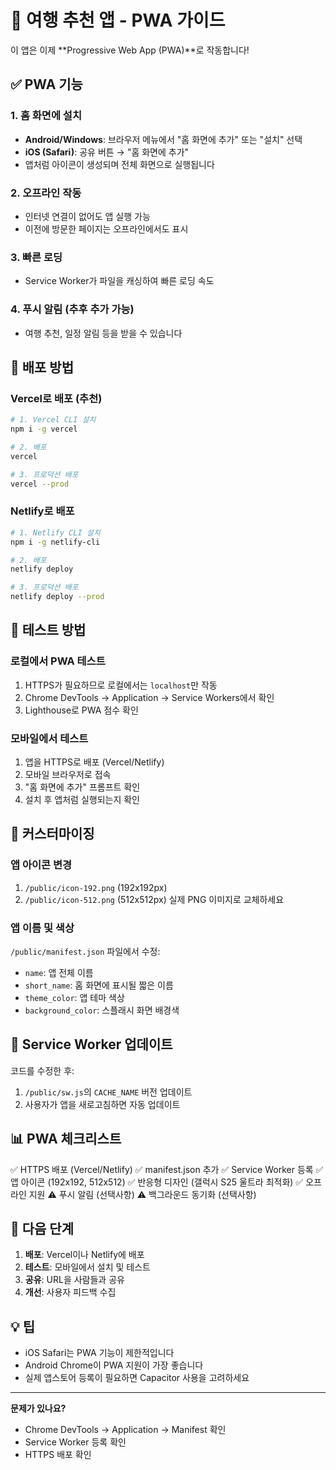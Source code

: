 # 📱 여행 추천 앱 - PWA 가이드

이 앱은 이제 **Progressive Web App (PWA)**로 작동합니다!

## ✅ PWA 기능

### 1. 홈 화면에 설치
- **Android/Windows**: 브라우저 메뉴에서 "홈 화면에 추가" 또는 "설치" 선택
- **iOS (Safari)**: 공유 버튼 → "홈 화면에 추가"
- 앱처럼 아이콘이 생성되며 전체 화면으로 실행됩니다

### 2. 오프라인 작동
- 인터넷 연결이 없어도 앱 실행 가능
- 이전에 방문한 페이지는 오프라인에서도 표시

### 3. 빠른 로딩
- Service Worker가 파일을 캐싱하여 빠른 로딩 속도

### 4. 푸시 알림 (추후 추가 가능)
- 여행 추천, 일정 알림 등을 받을 수 있습니다

## 🚀 배포 방법

### Vercel로 배포 (추천)
```bash
# 1. Vercel CLI 설치
npm i -g vercel

# 2. 배포
vercel

# 3. 프로덕션 배포
vercel --prod
```

### Netlify로 배포
```bash
# 1. Netlify CLI 설치
npm i -g netlify-cli

# 2. 배포
netlify deploy

# 3. 프로덕션 배포
netlify deploy --prod
```

## 📱 테스트 방법

### 로컬에서 PWA 테스트
1. HTTPS가 필요하므로 로컬에서는 `localhost`만 작동
2. Chrome DevTools → Application → Service Workers에서 확인
3. Lighthouse로 PWA 점수 확인

### 모바일에서 테스트
1. 앱을 HTTPS로 배포 (Vercel/Netlify)
2. 모바일 브라우저로 접속
3. "홈 화면에 추가" 프롬프트 확인
4. 설치 후 앱처럼 실행되는지 확인

## 🎨 커스터마이징

### 앱 아이콘 변경
1. `/public/icon-192.png` (192x192px)
2. `/public/icon-512.png` (512x512px)
실제 PNG 이미지로 교체하세요

### 앱 이름 및 색상
`/public/manifest.json` 파일에서 수정:
- `name`: 앱 전체 이름
- `short_name`: 홈 화면에 표시될 짧은 이름
- `theme_color`: 앱 테마 색상
- `background_color`: 스플래시 화면 배경색

## 🔧 Service Worker 업데이트

코드를 수정한 후:
1. `/public/sw.js`의 `CACHE_NAME` 버전 업데이트
2. 사용자가 앱을 새로고침하면 자동 업데이트

## 📊 PWA 체크리스트

✅ HTTPS 배포 (Vercel/Netlify)
✅ manifest.json 추가
✅ Service Worker 등록
✅ 앱 아이콘 (192x192, 512x512)
✅ 반응형 디자인 (갤럭시 S25 울트라 최적화)
✅ 오프라인 지원
⚠️ 푸시 알림 (선택사항)
⚠️ 백그라운드 동기화 (선택사항)

## 🎯 다음 단계

1. **배포**: Vercel이나 Netlify에 배포
2. **테스트**: 모바일에서 설치 및 테스트
3. **공유**: URL을 사람들과 공유
4. **개선**: 사용자 피드백 수집

## 💡 팁

- iOS Safari는 PWA 기능이 제한적입니다
- Android Chrome이 PWA 지원이 가장 좋습니다
- 실제 앱스토어 등록이 필요하면 Capacitor 사용을 고려하세요

---

**문제가 있나요?**
- Chrome DevTools → Application → Manifest 확인
- Service Worker 등록 확인
- HTTPS 배포 확인
